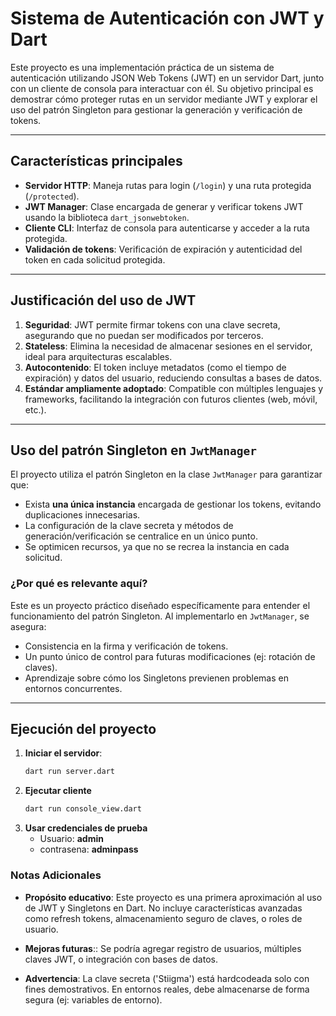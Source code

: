 
# Sistema de Autenticación con JWT y Dart

Este proyecto es una implementación práctica de un sistema de autenticación utilizando JSON Web Tokens (JWT) en un servidor Dart, junto con un cliente de consola para interactuar con él. Su objetivo principal es demostrar cómo proteger rutas en un servidor mediante JWT y explorar el uso del patrón Singleton para gestionar la generación y verificación de tokens.

---

## Características principales
- **Servidor HTTP**: Maneja rutas para login (`/login`) y una ruta protegida (`/protected`).
- **JWT Manager**: Clase encargada de generar y verificar tokens JWT usando la biblioteca `dart_jsonwebtoken`.
- **Cliente CLI**: Interfaz de consola para autenticarse y acceder a la ruta protegida.
- **Validación de tokens**: Verificación de expiración y autenticidad del token en cada solicitud protegida.

---

## Justificación del uso de JWT
1. **Seguridad**: JWT permite firmar tokens con una clave secreta, asegurando que no puedan ser modificados por terceros.
2. **Stateless**: Elimina la necesidad de almacenar sesiones en el servidor, ideal para arquitecturas escalables.
3. **Autocontenido**: El token incluye metadatos (como el tiempo de expiración) y datos del usuario, reduciendo consultas a bases de datos.
4. **Estándar ampliamente adoptado**: Compatible con múltiples lenguajes y frameworks, facilitando la integración con futuros clientes (web, móvil, etc.).

---

## Uso del patrón Singleton en `JwtManager`
El proyecto utiliza el patrón Singleton en la clase `JwtManager` para garantizar que:
- Exista **una única instancia** encargada de gestionar los tokens, evitando duplicaciones innecesarias.
- La configuración de la clave secreta y métodos de generación/verificación se centralice en un único punto.
- Se optimicen recursos, ya que no se recrea la instancia en cada solicitud.

### ¿Por qué es relevante aquí?
Este es un proyecto práctico diseñado específicamente para entender el funcionamiento del patrón Singleton. Al implementarlo en `JwtManager`, se asegura:
- Consistencia en la firma y verificación de tokens.
- Un punto único de control para futuras modificaciones (ej: rotación de claves).
- Aprendizaje sobre cómo los Singletons previenen problemas en entornos concurrentes.

---

## Ejecución del proyecto
1. **Iniciar el servidor**:
   ```bash
   dart run server.dart
   ```
2. **Ejecutar cliente**
    ```bash
   dart run console_view.dart
   ```
3. **Usar credenciales de prueba**
   - Usuario: **admin**
   - contrasena: **adminpass**

### Notas Adicionales

* **Propósito educativo**: Este proyecto es una primera aproximación al uso de JWT y Singletons en Dart. No incluye características avanzadas como refresh tokens, almacenamiento seguro de claves, o roles de usuario.

* **Mejoras futuras**:: Se podría agregar registro de usuarios, múltiples claves JWT, o integración con bases de datos.

* **Advertencia**: La clave secreta ('Stiigma') está hardcodeada solo con fines demostrativos. En entornos reales, debe almacenarse de forma segura (ej: variables de entorno).
